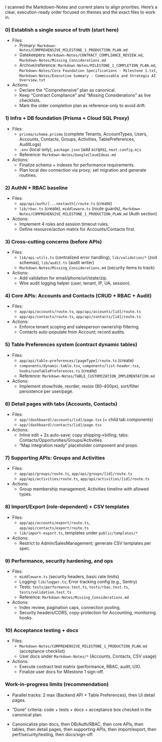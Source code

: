 I scanned the Markdown-Notes and current plans to align priorities. Here’s a clear, execution-ready order focused on themes and the exact files to work in.

### 0) Establish a single source of truth (start here)
- Files:
  - Primary: `Markdown-Notes/COMPREHENSIVE_MILESTONE_1_PRODUCTION_PLAN.md`
  - Gatekeepers: `Markdown-Notes/CONTRACT_COMPLIANCE_REVIEW.md`, `Markdown-Notes/Missing_Considerations.md`
  - Archive/reference: `Markdown-Notes/MILESTONE_1_COMPLETION_PLAN.md`, `Markdown-Notes/Core Foundation Specifications - Milestone 1.txt`, `Markdown-Notes/Executive Summary - Commissable and Strategix AI Overview.txt`
- Actions:
  - Declare the “Comprehensive” plan as canonical.
  - Keep “Contract Compliance” and “Missing Considerations” as live checklists.
  - Mark the older completion plan as reference-only to avoid drift.

### 1) Infra + DB foundation (Prisma + Cloud SQL Proxy)
- Files:
  - `prisma/schema.prisma` (complete Tenants, AccountTypes, Users, Accounts, Contacts, Groups, Activities, TablePreferences, AuditLogs)
  - `.env` (local only), `package.json` (add scripts), `next.config.mjs`
  - Reference: `Markdown-Notes/GoogleCloudIdeas.md`
- Actions:
  - Finalize schema + indexes for performance requirements.
  - Plan local dev connection via proxy; set migration and generate routines.

### 2) AuthN + RBAC baseline
- Files:
  - `app/api/auth/[...nextauth]/route.ts` (create)
  - `lib/rbac.ts` (create), `middleware.ts` (route guards), `Markdown-Notes/COMPREHENSIVE_MILESTONE_1_PRODUCTION_PLAN.md` (Auth section)
- Actions:
  - Implement 4 roles and session timeout rules.
  - Define resource/action matrix for Accounts/Contacts first.

### 3) Cross-cutting concerns (before APIs)
- Files:
  - `lib/api-utils.ts` (centralized error handling), `lib/validation/*` (zod schemas), `lib/audit.ts` (audit writer)
  - `Markdown-Notes/Missing_Considerations.md` (security items to track)
- Actions:
  - Add validation for email/phone/url/state/zip.
  - Wire audit logging helper (user, tenant, IP, UA, session).

### 4) Core APIs: Accounts and Contacts (CRUD + RBAC + Audit)
- Files:
  - `app/api/accounts/route.ts`, `app/api/accounts/[id]/route.ts`
  - `app/api/contacts/route.ts`, `app/api/contacts/[id]/route.ts`
- Actions:
  - Enforce tenant scoping and salesperson ownership filtering.
  - Contacts auto-populate from Account; record audits.

### 5) Table Preferences system (contract dynamic tables)
- Files:
  - `app/api/table-preferences/[pageType]/route.ts` (create)
  - `components/dynamic-table.tsx`, `components/list-header.tsx`, `hooks/useTablePreferences.ts` (create)
  - Reference: `Markdown-Notes/TABLE_CUSTOMIZATION_IMPLEMENTATION.md`
- Actions:
  - Implement show/hide, reorder, resize (80–400px), sort/filter persistence per user/page.

### 6) Detail pages with tabs (Accounts, Contacts)
- Files:
  - `app/(dashboard)/accounts/[id]/page.tsx` (+ child tab components)
  - `app/(dashboard)/contacts/[id]/page.tsx`
- Actions:
  - Inline edit + 2s auto-save; copy shipping→billing; tabs: Contacts/Opportunities/Groups/Activities.
  - “Map integration ready” placeholder component and props.

### 7) Supporting APIs: Groups and Activities
- Files:
  - `app/api/groups/route.ts`, `app/api/groups/[id]/route.ts`
  - `app/api/activities/route.ts`, `app/api/activities/[id]/route.ts`
- Actions:
  - Group membership management; Activities timeline with allowed types.

### 8) Import/Export (role-dependent) + CSV templates
- Files:
  - `app/api/accounts/export/route.ts`, `app/api/contacts/export/route.ts`
  - `lib/import-export.ts`, templates under `public/templates/*`
- Actions:
  - Restrict to Admin/SalesManagement; generate CSV templates per spec.

### 9) Performance, security hardening, and ops
- Files:
  - `middleware.ts` (security headers, basic rate limits)
  - Logging: `lib/logger.ts`; Error tracking config (e.g., Sentry)
  - Tests: `tests/performance.test.ts`, `tests/rbac.test.ts`, `tests/validation.test.ts`
  - Reference: `Markdown-Notes/Missing_Considerations.md`
- Actions:
  - Index review, pagination caps, connection pooling.
  - Security headers/CORS, copy-protection for Accounting, monitoring hooks.

### 10) Acceptance testing + docs
- Files:
  - `Markdown-Notes/COMPREHENSIVE_MILESTONE_1_PRODUCTION_PLAN.md` (acceptance checklist)
  - User docs under `Markdown-Notes/*` (Accounts, Contacts, CSV usage)
- Actions:
  - Execute contract test matrix (performance, RBAC, audit, UX).
  - Finalize user docs for Milestone 1 sign-off.

### Work-in-progress limits (recommendation)
- Parallel tracks: 2 max (Backend API + Table Preferences), then UI detail pages.
- “Done” criteria: code + tests + docs + acceptance box checked in the canonical plan.

- Canonicalize plan docs, then DB/Auth/RBAC, then core APIs, then tables, then detail pages, then supporting APIs, then import/export, then perf/security/testing, then docs/sign-off.